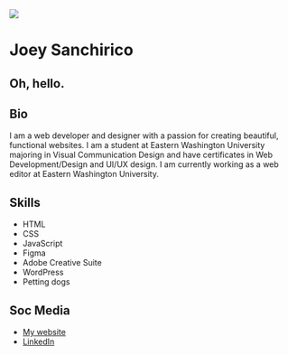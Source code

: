 <img src="https://avatars.githubusercontent.com/u/145707725?v=4" />

# Joey Sanchirico

## Oh, hello.

## Bio  
I am a web developer and designer with a passion for creating beautiful, functional websites. I am a student at Eastern Washington University majoring in Visual Communication Design and have certificates in Web Development/Design and UI/UX design. I am currently working as a web editor at Eastern Washington University.

## Skills
- HTML
- CSS
- JavaScript
- Figma
- Adobe Creative Suite
- WordPress
- Petting dogs

## Soc Media
* [My website](https://joeysanchirico.netlify.app/)
* [LinkedIn](https://www.linkedin.com/in/joseph-sanchirico-606aba2a1/)



 



